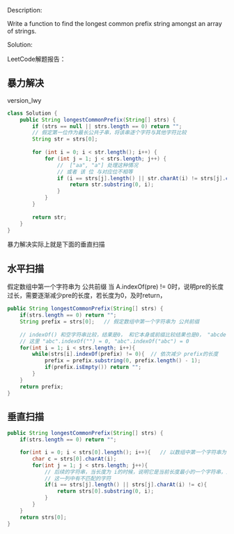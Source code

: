 Description:

Write a function to find the longest common prefix string amongst an array of strings.

Solution:

LeetCode解题报告：

## 暴力解决
version_lwy
```java 
class Solution {
    public String longestCommonPrefix(String[] strs) {
        if (strs == null || strs.length == 0) return "";
        // 假定第一位作为最长公共子串，将该串逐个字符与其他字符比较
        String str = strs[0];
        
        for (int i = 0; i < str.length(); i++) {
            for (int j = 1; j < strs.length; j++) {
                //  ["aa", "a"] 处理这种情况
                // 或者 该 位 与对应位不相等
                if (i == strs[j].length() || str.charAt(i) != strs[j].charAt(i)) {
                    return str.substring(0, i);
                }
            }
        }
        
        return str;
    }
}
```
暴力解决实际上就是下面的垂直扫描

## 水平扫描
假定数组中第一个字符串为 公共前缀
当 A.indexOf(pre) != 0时，说明pre的长度过长，需要逐渐减少pre的长度，若长度为0，及时return，
```java
public String longestCommonPrefix(String[] strs) {
    if(strs.length == 0) return "";
    String prefix = strs[0];   // 假定数组中第一个字符串为 公共前缀
    
    // indexOf() 和空字符串比较，结果是0， 和它本身或前缀比较结果也是0， "abcdef".indexOf("ab")
    // 这里 "abc".indexOf("") = 0, "abc".indexOf("abc") = 0
    for(int i = 1; i < strs.length; i++){
        while(strs[i].indexOf(prefix) != 0){  // 依次减少 prefix的长度
            prefix = prefix.substring(0, prefix.length() - 1);
            if(prefix.isEmpty()) return "";
        }
    }
    return prefix;
}
```

## 垂直扫描
```java
public String longestCommonPrefix(String[] strs) {
    if(strs.length == 0) return "";

    for(int i = 0; i < strs[0].length(); i++){   // 以数组中第一个字符串为参考
        char c = strs[0].charAt(i);
        for(int j = 1; j < strs.length; j++){
            // 后续的字符串，当长度为 i的时候，说明它是当前长度最小的一个字符串，且匹配所有的前缀 
            // 这一列中有不匹配的字符
            if(i == strs[j].length() || strs[j].charAt(i) != c){
                return strs[0].substring(0, i);
            }
        }
    }
    return strs[0];
}
```
